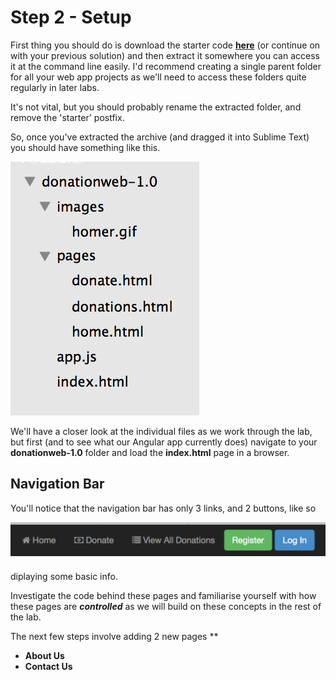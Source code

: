 
# Step 2 - Setup

First thing you should do is download the starter code **[here](../zips/donationweb-2.0.zip)** (or continue on with your previous solution) and then extract it somewhere you can access it at the command line easily. I'd recommend creating a single parent folder for all your web app projects as we'll need to access these folders quite regularly in later labs. 

It's not vital, but you should probably rename the extracted folder, and remove the 'starter' postfix.

So, once you've extracted the archive (and dragged it into Sublime Text) you should have something like this.

![](../images/donationweb-1.0.start.png)

We'll have a closer look at the individual files as we work through the lab, but first (and to see what our Angular app currently does) navigate to your **donationweb-1.0** folder and load the **index.html** page in a browser.


## Navigation Bar

You'll notice that the navigation bar has only 3 links, and 2 buttons, like so

![](../images/navbar.lab1.v1.png)

diplaying some basic info.

Investigate the code behind these pages and familiarise yourself with how these pages are ***controlled*** as we will build on these concepts in the rest of the lab.

The next few steps involve adding 2 new pages
**
* **About Us**
* **Contact Us**
 


